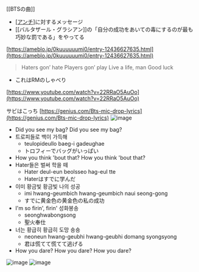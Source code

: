 
[[BTSの曲]]
- [[アンチ]](Hater)に対するメッセージ
- [[バルタザール・グラシアン]]の「自分の成功をあいての毒にするのが最も巧妙な罰である」をやってる

[https://ameblo.jp/0kuuuuuumi0/entry-12436627635.html](https://ameblo.jp/0kuuuuuumi0/entry-12436627635.html)
>  Haters gon’ hate
>  Players gon’ play
>  Live a life, man
>  Good luck
- これはRMのしゃべり


[https://www.youtube.com/watch?v=22RRaO5AuOo](https://www.youtube.com/watch?v=22RRaO5AuOo)

サビはこっち
[https://genius.com/Bts-mic-drop-lyrics](https://genius.com/Bts-mic-drop-lyrics)
![image](https://gyazo.com/88d3cbb837edda053990a3877477f5cd/thumb/1000)
- Did you see my bag? Did you see my bag?
- 트로피들로 백이 가득해
    - teulopideullo baeg-i gadeughae
    - トロフィーでバッグがいっぱい
- How you think 'bout that? How you think 'bout that?
- Hater들은 벌써 학을 떼
    - Hater deul-eun beolsseo hag-eul tte
    - Haterはすでに学んだ
- 이미 황금빛 황금빛 나의 성공
    - imi hwang-geumbich hwang-geumbich naui seong-gong
    - すでに黄金色の黄金色の私の成功
- I'm so firin', firin' 성화봉송
    - seonghwabongsong
    - 聖火奉仕
- 너는 황급히 황급히 도망 숑숑
    - neoneun hwang-geubhi hwang-geubhi domang syongsyong
    - 君は慌てて慌てて逃げる
- How you dare? How you dare? How you dare?

![image](https://gyazo.com/6f1db163fe09c58649f68deed0002f07/thumb/1000)
![image](https://gyazo.com/65e821fd1b341b6ec0a9ffcde08d77ad/thumb/1000)





